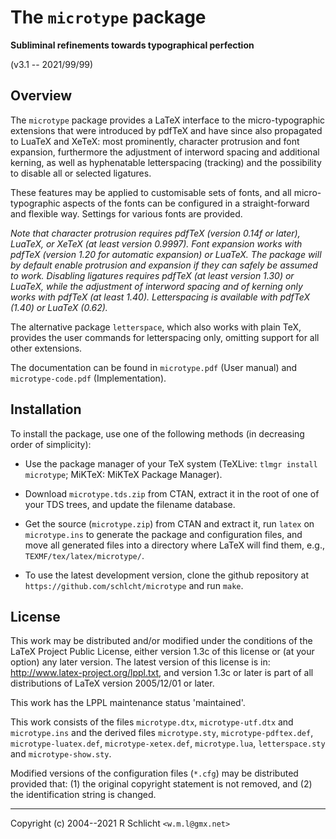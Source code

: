 
The `microtype` package
=======================

**Subliminal refinements towards typographical perfection**

  (v3.1 -- 2021/99/99)


Overview
--------

The `microtype` package provides a LaTeX interface to the micro-typographic
extensions that were introduced by pdfTeX and have since also propagated to
LuaTeX and XeTeX: most prominently, character protrusion and font expansion,
furthermore the adjustment of interword spacing and additional kerning, as
well as hyphenatable letterspacing (tracking) and the possibility to disable
all or selected ligatures.

These features may be applied to customisable sets of fonts, and all 
micro-typographic aspects of the fonts can be configured in a straight-forward
and flexible way. Settings for various fonts are provided.

*Note that character protrusion requires pdfTeX (version 0.14f or later),
LuaTeX, or XeTeX (at least version 0.9997). Font expansion works with pdfTeX
(version 1.20 for automatic expansion) or LuaTeX. The package will by default
enable protrusion and expansion if they can safely be assumed to work.
Disabling ligatures requires pdfTeX (at least version 1.30) or LuaTeX, while
the adjustment of interword spacing and of kerning only works with pdfTeX
(at least 1.40). Letterspacing is available with pdfTeX (1.40) or LuaTeX (0.62).*

The alternative package `letterspace`, which also works with plain TeX,
provides the user commands for letterspacing only, omitting support for all
other extensions.

The documentation can be found in `microtype.pdf` (User manual) and
`microtype-code.pdf` (Implementation).


Installation
------------

To install the package, use one of the following methods
(in decreasing order of simplicity):

- Use the package manager of your TeX system 
  (TeXLive: `tlmgr install microtype`;
   MiKTeX: MiKTeX Package Manager).
 
- Download `microtype.tds.zip` from CTAN, 
  extract it in the root of one of your TDS trees, 
  and update the filename database.

- Get the source (`microtype.zip`) from CTAN and extract it,
  run `latex` on `microtype.ins` to generate the package and configuration files,
  and move all generated files into a directory where LaTeX will find them,
  e.g., `TEXMF/tex/latex/microtype/`.

- To use the latest development version, clone the github repository at
  `https://github.com/schlcht/microtype` and run `make`.


License
-------

This work may be distributed and/or modified under the conditions of the
LaTeX Project Public License, either version 1.3c of this license or (at
your option) any later version. The latest version of this license is in:
http://www.latex-project.org/lppl.txt, and version 1.3c or later is part
of all distributions of LaTeX version 2005/12/01 or later.

This work has the LPPL maintenance status 'maintained'.

This work consists of the files `microtype.dtx`, `microtype-utf.dtx` and
`microtype.ins` and the derived files `microtype.sty`, `microtype-pdftex.def`,
`microtype-luatex.def`, `microtype-xetex.def`, `microtype.lua`, `letterspace.sty`
and `microtype-show.sty`.

Modified versions of the configuration files (`*.cfg`) may be distributed
provided that: (1) the original copyright statement is not removed, and
(2) the identification string is changed.

------------------------------------------------------
Copyright (c) 2004--2021  R Schlicht `<w.m.l@gmx.net>`
